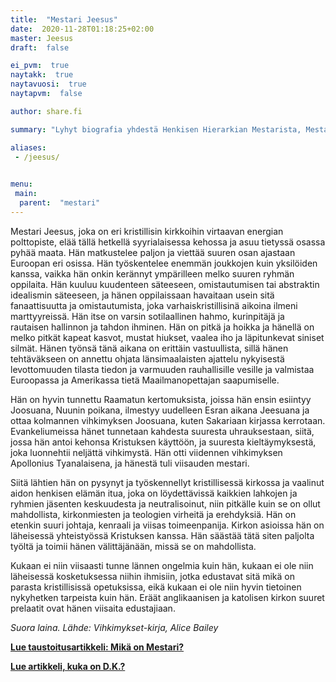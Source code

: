 ```yaml
---
title:  "Mestari Jeesus"
date:  2020-11-28T01:18:25+02:00
master: Jeesus
draft:  false

ei_pvm:  true
naytakk:  true
naytavuosi:  true
naytapvm:  false

author: share.fi

summary: "Lyhyt biografia yhdestä Henkisen Hierarkian Mestarista, Mestari Jeesuksesta."

aliases:
 - /jeesus/

 
menu:
 main:
  parent:  "mestari"
---
```

Mestari Jeesus, joka on eri kristillisin kirkkoihin virtaavan energian polttopiste, elää tällä hetkellä syyrialaisessa kehossa ja asuu tietyssä osassa pyhää maata. Hän matkustelee paljon ja viettää suuren osan ajastaan Euroopan eri osissa. Hän työskentelee enemmän joukkojen kuin yksilöiden kanssa, vaikka hän onkin kerännyt ympärilleen melko suuren ryhmän oppilaita. Hän kuuluu kuudenteen säteeseen, omistautumisen tai abstraktin idealismin säteeseen, ja hänen oppilaissaan havaitaan usein sitä fanaattisuutta ja omistautumista, joka varhaiskristillisinä aikoina ilmeni marttyyreissä. Hän itse on varsin sotilaallinen hahmo, kurinpitäjä ja rautaisen hallinnon ja tahdon ihminen. Hän on pitkä ja hoikka ja hänellä on melko pitkät kapeat kasvot, mustat hiukset, vaalea iho ja läpitunkevat siniset silmät.
Hänen työnsä tänä aikana on erittäin vastuullista, sillä hänen tehtäväkseen on annettu ohjata länsimaalaisten ajattelu nykyisestä levottomuuden tilasta tiedon ja varmuuden rauhallisille vesille ja valmistaa Euroopassa ja Amerikassa tietä Maailmanopettajan saapumiselle.

Hän on hyvin tunnettu Raamatun kertomuksista, joissa hän ensin esiintyy Joosuana, Nuunin poikana, ilmestyy uudelleen Esran aikana Jeesuana ja ottaa kolmannen vihkimyksen Joosuana, kuten Sakariaan kirjassa kerrotaan. Evankeliumeissa hänet tunnetaan kahdesta suuresta uhrauksestaan, siitä, jossa hän antoi kehonsa Kristuksen käyttöön, ja suuresta kieltäymyksestä, joka luonnehtii neljättä vihkimystä. Hän otti viidennen vihkimyksen Apollonius Tyanalaisena, ja hänestä tuli viisauden mestari.

Siitä lähtien hän on pysynyt ja työskennellyt kristillisessä kirkossa ja vaalinut aidon henkisen elämän itua, joka on löydettävissä kaikkien lahkojen ja ryhmien jäsenten keskuudesta ja neutralisoinut, niin pitkälle kuin se on ollut mahdollista, kirkonmiesten ja teologien virheitä ja erehdyksiä. Hän on etenkin suuri johtaja, kenraali ja viisas toimeenpanija. Kirkon asioissa hän on läheisessä yhteistyössä Kristuksen kanssa. Hän säästää tätä siten paljolta työltä ja toimii hänen välittäjänään, missä se on mahdollista. 

Kukaan ei niin viisaasti tunne lännen ongelmia kuin hän, kukaan ei ole niin läheisessä kosketuksessa niihin ihmisiin, jotka edustavat sitä mikä on parasta kristillisissä opetuksissa, eikä kukaan ei ole niin hyvin tietoinen nykyhetken tarpeista kuin hän. Eräät anglikaanisen ja katolisen kirkon suuret prelaatit ovat hänen viisaita edustajiaan.

*Suora laina. Lähde: Vihkimykset-kirja, Alice Bailey*

<p><a title="Mikä tai kuka on Mestari?" href="/mestari"><strong>Lue taustoitusartikkeli: Mikä on Mestari?</strong></a></p>
<p><a title="Mestari D.K. (Djwhal Khul)" href="/lisatietoa/mestari-d-k"><strong>Lue artikkeli, kuka on D.K.?</strong></a></p>